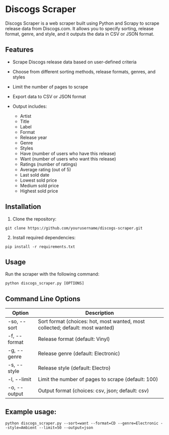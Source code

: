 # Discogs Scraper

Discogs Scraper is a web scraper built using Python and Scrapy to scrape release data from Discogs.com. It allows you to specify sorting, release format, genre, and style, and it outputs the data in CSV or JSON format.

## Features

- Scrape Discogs release data based on user-defined criteria
- Choose from different sorting methods, release formats, genres, and styles
- Limit the number of pages to scrape
- Export data to CSV or JSON format
- Output includes:

  - Artist
  - Title
  - Label
  - Format
  - Release year
  - Genre
  - Styles
  - Have (number of users who have this release)
  - Want (number of users who want this release)
  - Ratings (number of ratings)
  - Average rating (out of 5)
  - Last sold date
  - Lowest sold price
  - Medium sold price
  - Highest sold price

## Installation

1. Clone the repository:

```
git clone https://github.com/yourusername/discogs-scraper.git
```
2. Install required dependencies:
```cd discogs-scraper
pip install -r requirements.txt
```
## Usage
Run the scraper with the following command:
```
python discogs_scraper.py [OPTIONS]
```

## Command Line Options
| Option | Description |
| --- | --- |
| -so, --sort | Sort format (choices: hot, most wanted, most collected; default: most wanted) |
| -f, --format | Release format (default: Vinyl) |
| -g, --genre | Release genre (default: Electronic) |
| -s, --style | Release style (default: Electro) |
| -l, --limit | Limit the number of pages to scrape (default: 100) |
| -o, --output | Output format (choices: csv, json; default: csv) |



## Example usage:
```
python discogs_scraper.py --sort=want --format=CD --genre=Electronic --style=Ambient --limit=50 --output=json
```
